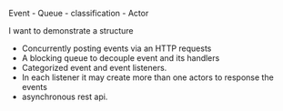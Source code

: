 Event - Queue - classification - Actor

I want to demonstrate a structure 

+ Concurrently posting events via an HTTP requests
+ A blocking queue to decouple event and its handlers
+ Categorized event and event listeners. 
+ In each listener it may create more than one actors to response the events
+ asynchronous rest api. 
